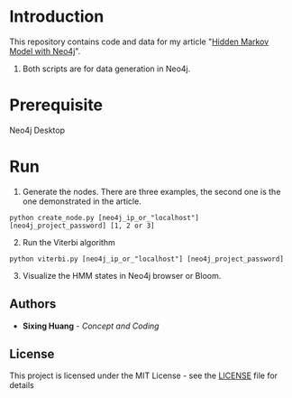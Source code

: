 

# Introduction

  

  

This repository contains code and data for my article "[Hidden Markov Model with Neo4j](https://medium.com/p/dde776f9047b)".

1. Both scripts are for data generation in Neo4j.


  

  

# Prerequisite

Neo4j Desktop
  

# Run


  
1. Generate the nodes. There are three examples, the second one is the one demonstrated in the article.
```console
python create_node.py [neo4j_ip_or_"localhost"] [neo4j_project_password] [1, 2 or 3]
```
 
2. Run the Viterbi algorithm
```console
python viterbi.py [neo4j_ip_or_"localhost"] [neo4j_project_password]   
```
3. Visualize the HMM states in Neo4j browser or Bloom.
  

## Authors

  

*  **Sixing Huang** - *Concept and Coding*

  

## License

  

This project is licensed under the MIT License - see the [LICENSE](LICENSE) file for details
